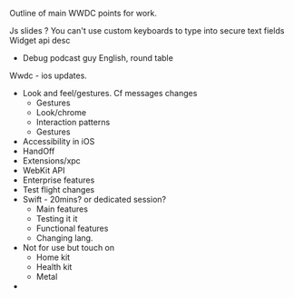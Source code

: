 Outline of main WWDC points for work.

Js slides ? 
You can't use custom keyboards to type into secure text fields 
Widget api desc



   * Debug podcast guy English, round table 


Wwdc - ios updates. 


   * Look and feel/gestures. Cf messages changes 
      * Gestures
      * Look/chrome
      * Interaction patterns
      * Gestures
   * Accessibility in iOS
   * HandOff 
   * Extensions/xpc
   * WebKit API
   * Enterprise features
   * Test flight changes
   * Swift - 20mins? or dedicated session? 
      * Main features
      * Testing it it
      * Functional features
      * Changing lang. 
   * Not for use but touch on
      * Home kit
      * Health kit
      * Metal
   * 


